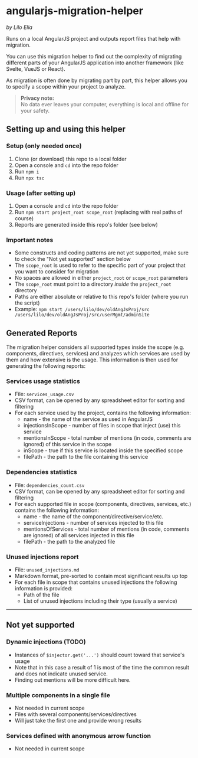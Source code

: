 # angularjs-migration-helper
*by Lilo Elia*

Runs on a local AngularJS project and outputs report files that help with migration.

You can use this migration helper to find out the complexity of migrating different parts of your AngularJS application into another framework (like Svelte, VueJS or React).

As migration is often done by migrating part by part, this helper allows you to specify a scope within your project to analyze. 

> **Privacy note:**  
> No data ever leaves your computer, everything is local and offline for your safety.

## Setting up and using this helper

### Setup (only needed once)
1. Clone (or download) this repo to a local folder
2. Open a console and `cd` into the repo folder
3. Run `npm i`
4. Run `npx tsc`

### Usage (after setting up)
1. Open a console and `cd` into the repo folder
2. Run `npm start project_root scope_root` (replacing with real paths of course)
3. Reports are generated inside this repo's folder (see below)

### Important notes
- Some constructs and coding patterns are not yet supported, make sure to check the "Not yet supported" section below
- The `scope_root` is used to refer to the specific part of your project that you want to consider for migration
- No spaces are allowed in either `project_root` or `scope_root` parameters
- The `scope_root` must point to a directory *inside* the `project_root` directory
- Paths are either absolute or relative to this repo's folder (where you run the script)
- Example: `npm start /users/lilo/dev/oldAngJsProj/src /users/lilo/dev/oldAngJsProj/src/userMgmt/adminSite`

## Generated Reports

The migration helper considers all supported types inside the scope (e.g. components, directives, services) and analyzes which services are used by them and how extensive is the usage.
This information is then used for generating the following reports:

### Services usage statistics
- File: `services_usage.csv`
- CSV format, can be opened by any spreadsheet editor for sorting and filtering
- For each service used by the project, contains the following information:
  - name - the name of the service as used in AngularJS
  - injectionsInScope - number of files in scope that inject (use) this service
  - mentionsInScope - total number of mentions (in code, comments are ignored) of this service in the scope
  - inScope - true if this service is located inside the specified scope
  - filePath - the path to the file containing this service

### Dependencies statistics
- File: `dependencies_count.csv`
- CSV format, can be opened by any spreadsheet editor for sorting and filtering
- For each supported file in scope (components, directives, services, etc.) contains the following information:
  - name - the name of the component/directive/service/etc. 
  - serviceInjections - number of services injected to this file
  - mentionsOfServices - total number of mentions (in code, comments are ignored) of all services injected in this file
  - filePath - the path to the analyzed file

### Unused injections report
- File: `unused_injections.md`
- Markdown format, pre-sorted to contain most significant results up top
- For each file in scope that contains unused injections the following information is provided:
  - Path of the file
  - List of unused injections including their type (usually a service)

---

## Not yet supported
### Dynamic injections (TODO)
- Instances of `$injector.get('...')` should count toward that service's usage
- Note that in this case a result of 1 is most of the time the common result and does not indicate unused service.
- Finding out mentions will be more difficult here.

### Multiple components in a single file
- Not needed in current scope
- Files with several components/services/directives 
- Will just take the first one and provide wrong results

### Services defined with anonymous arrow function
- Not needed in current scope
